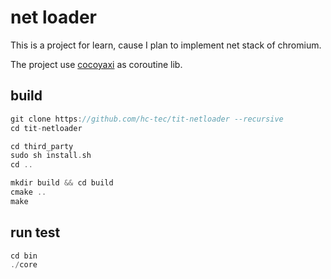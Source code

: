 # net loader

This is a project for learn, cause I plan to implement net stack of chromium.

The project use [cocoyaxi](https://github.com/idealvin/cocoyaxi) as coroutine lib.

## build
```c++
git clone https://github.com/hc-tec/tit-netloader --recursive
cd tit-netloader

cd third_party
sudo sh install.sh
cd ..

mkdir build && cd build
cmake ..
make
```

## run test
```c++
cd bin
./core
```
